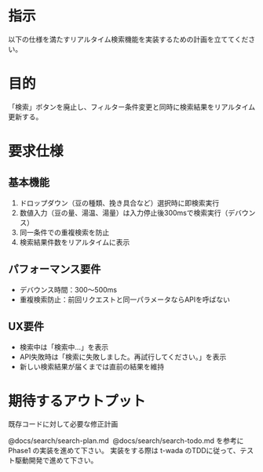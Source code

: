 # 指示

以下の仕様を満たすリアルタイム検索機能を実装するための計画を立ててください。

# 目的

「検索」ボタンを廃止し、フィルター条件変更と同時に検索結果をリアルタイム更新する。

# 要求仕様

## 基本機能

1. ドロップダウン（豆の種類、挽き具合など）選択時に即検索実行
2. 数値入力（豆の量、湯温、湯量）は入力停止後300msで検索実行（デバウンス）
3. 同一条件での重複検索を防止
4. 検索結果件数をリアルタイムに表示

## パフォーマンス要件

- デバウンス時間：300〜500ms
- 重複検索防止：前回リクエストと同一パラメータならAPIを呼ばない

## UX要件

- 検索中は「検索中…」を表示
- API失敗時は「検索に失敗しました。再試行してください。」を表示
- 新しい検索結果が届くまでは直前の結果を維持

# 期待するアウトプット

既存コードに対して必要な修正計画

@docs/search/search-plan.md  @docs/search/search-todo.md を参考に Phase1 の実装を進めて下さい。
実装をする際は t-wada のTDDに従って、テスト駆動開発で進めて下さい。
